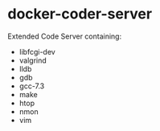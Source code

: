 # docker-coder-server
Extended Code Server containing:

 * libfcgi-dev
 * valgrind
 * lldb
 * gdb
 * gcc-7.3
 * make
 * htop
 * nmon
 * vim

